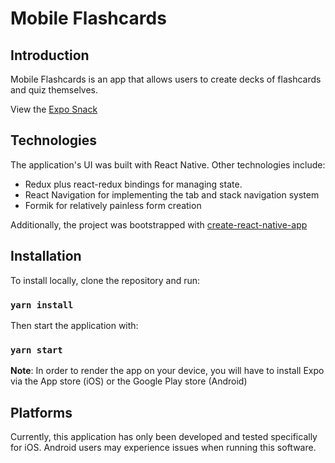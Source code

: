 # Mobile Flashcards

## Introduction

Mobile Flashcards is an app that allows users to create decks of flashcards and quiz themselves.

View the [Expo Snack](https://snack.expo.io/@colemanrnative/mobileflashcards)

## Technologies

The application's UI was built with React Native. Other technologies include:

* Redux plus react-redux bindings for managing state.
* React Navigation for implementing the tab and stack navigation system
* Formik for relatively painless form creation

Additionally, the project was bootstrapped with [create-react-native-app](https://github.com/react-community/create-react-native-app)

## Installation

To install locally, clone the repository and run:

### `yarn install`

Then start the application with:

### `yarn start`

**Note**: In order to render the app on your device, you will have to install Expo via the App store (iOS) or the Google Play store (Android)

## Platforms

Currently, this application has only been developed and tested specifically for iOS. Android users may experience issues when running this software.
